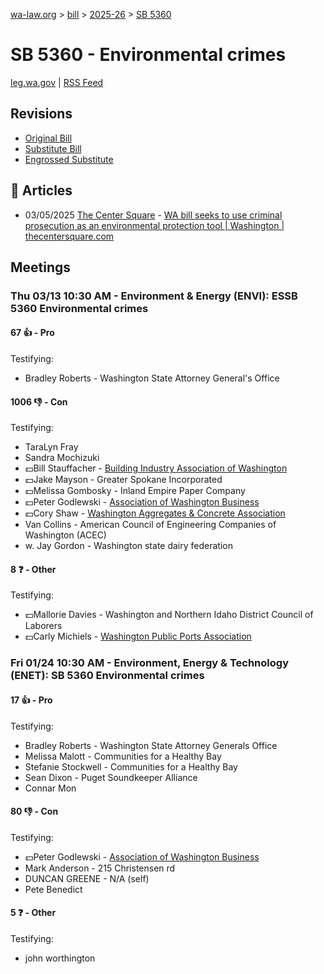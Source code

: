 [wa-law.org](/) > [bill](/bill/) > [2025-26](/bill/2025-26/) > [SB 5360](/bill/2025-26/sb/5360/)

# SB 5360 - Environmental crimes
[leg.wa.gov](https://app.leg.wa.gov/billsummary?BillNumber=5360&Year=2025&Initiative=false) | [RSS Feed](./rss.xml)

## Revisions
* [Original Bill](1/)
* [Substitute Bill](S/)
* [Engrossed Substitute](S.E/)

## 📰 Articles
* 03/05/2025 [The Center Square](/org/the_center_square/) - [WA bill seeks to use criminal prosecution as an environmental protection tool | Washington | thecentersquare.com](https://www.thecentersquare.com/washington/article_08bedeac-fa0d-11ef-8645-c7b5a4846ae4.html#:~:text=Engrossed%20Substitute%20Senate%20Bill%205360)

## Meetings
### Thu 03/13 10:30 AM - Environment & Energy (ENVI): ESSB 5360 Environmental crimes
#### 67 👍 - Pro
Testifying:
* Bradley Roberts - Washington State Attorney General's Office

#### 1006 👎 - Con
Testifying:
* TaraLyn Fray
* Sandra Mochizuki
* 💵Bill Stauffacher - [Building Industry Association of Washington](/org/building_industry_association_of_washington/)
* 💵Jake Mayson - Greater Spokane Incorporated
* 💵Melissa Gombosky - Inland Empire Paper Company
* 💵Peter Godlewski - [Association of Washington Business](/org/association_of_washington_business/)
* 💵Cory Shaw - [Washington Aggregates & Concrete Association](/org/washington_aggregates_&_concrete_association/)
* Van Collins - American Council of Engineering Companies of Washington (ACEC)
* w. Jay Gordon - Washington state dairy federation

#### 8 ❓ - Other
Testifying:
* 💵Mallorie Davies - Washington and Northern Idaho District Council of Laborers
* 💵Carly Michiels - [Washington Public Ports Association](/org/washington_public_ports_association/)

### Fri 01/24 10:30 AM - Environment, Energy & Technology (ENET): SB 5360 Environmental crimes
#### 17 👍 - Pro
Testifying:
* Bradley Roberts - Washington State Attorney Generals Office
* Melissa Malott - Communities for a Healthy Bay
* Stefanie Stockwell - Communities for a Healthy Bay
* Sean Dixon - Puget Soundkeeper Alliance
* Connar Mon

#### 80 👎 - Con
Testifying:
* 💵Peter Godlewski - [Association of Washington Business](/org/association_of_washington_business/)
* Mark Anderson - 215 Christensen rd
* DUNCAN GREENE - N/A (self)
* Pete Benedict

#### 5 ❓ - Other
Testifying:
* john worthington
